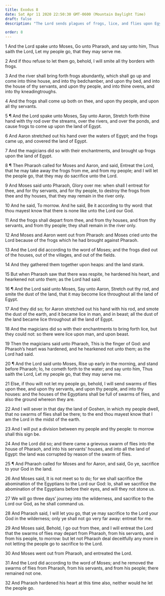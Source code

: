 ```yaml
---
title: Exodus 8
date: Sat Apr 11 2020 22:50:30 GMT-0600 (Mountain Daylight Time)
draft: false
description: "The Lord sends plagues of frogs, lice, and flies upon Egypt—Pharaoh hardens his heart."

order: 8
---
```

    
1 And the Lord spake unto Moses, Go unto Pharaoh, and say unto him, Thus saith the Lord, Let my people go, that they may serve me.

2 And if thou refuse to let them go, behold, I will smite all thy borders with frogs.

3 And the river shall bring forth frogs abundantly, which shall go up and come into thine house, and into thy bedchamber, and upon thy bed, and into the house of thy servants, and upon thy people, and into thine ovens, and into thy kneadingtroughs.

4 And the frogs shall come up both on thee, and upon thy people, and upon all thy servants.

5 ¶ And the Lord spake unto Moses, Say unto Aaron, Stretch forth thine hand with thy rod over the streams, over the rivers, and over the ponds, and cause frogs to come up upon the land of Egypt.

6 And Aaron stretched out his hand over the waters of Egypt; and the frogs came up, and covered the land of Egypt.

7 And the magicians did so with their enchantments, and brought up frogs upon the land of Egypt.

8 ¶ Then Pharaoh called for Moses and Aaron, and said, Entreat the Lord, that he may take away the frogs from me, and from my people; and I will let the people go, that they may do sacrifice unto the Lord.

9 And Moses said unto Pharaoh, Glory over me: when shall I entreat for thee, and for thy servants, and for thy people, to destroy the frogs from thee and thy houses, that they may remain in the river only.

10 And he said, To morrow. And he said, Be it according to thy word: that thou mayest know that there is none like unto the Lord our God.

11 And the frogs shall depart from thee, and from thy houses, and from thy servants, and from thy people; they shall remain in the river only.

12 And Moses and Aaron went out from Pharaoh: and Moses cried unto the Lord because of the frogs which he had brought against Pharaoh.

13 And the Lord did according to the word of Moses; and the frogs died out of the houses, out of the villages, and out of the fields.

14 And they gathered them together upon heaps: and the land stank.

15 But when Pharaoh saw that there was respite, he hardened his heart, and hearkened not unto them; as the Lord had said.

16 ¶ And the Lord said unto Moses, Say unto Aaron, Stretch out thy rod, and smite the dust of the land, that it may become lice throughout all the land of Egypt.

17 And they did so; for Aaron stretched out his hand with his rod, and smote the dust of the earth, and it became lice in man, and in beast; all the dust of the land became lice throughout all the land of Egypt.

18 And the magicians did so with their enchantments to bring forth lice, but they could not: so there were lice upon man, and upon beast.

19 Then the magicians said unto Pharaoh, This is the finger of God: and Pharaoh’s heart was hardened, and he hearkened not unto them; as the Lord had said.

20 ¶ And the Lord said unto Moses, Rise up early in the morning, and stand before Pharaoh; lo, he cometh forth to the water; and say unto him, Thus saith the Lord, Let my people go, that they may serve me.

21 Else, if thou wilt not let my people go, behold, I will send swarms of flies upon thee, and upon thy servants, and upon thy people, and into thy houses: and the houses of the Egyptians shall be full of swarms of flies, and also the ground whereon they are.

22 And I will sever in that day the land of Goshen, in which my people dwell, that no swarms of flies shall be there; to the end thou mayest know that I am the Lord in the midst of the earth.

23 And I will put a division between my people and thy people: to morrow shall this sign be.

24 And the Lord did so; and there came a grievous swarm of flies into the house of Pharaoh, and into his servants’ houses, and into all the land of Egypt: the land was corrupted by reason of the swarm of flies.

25 ¶ And Pharaoh called for Moses and for Aaron, and said, Go ye, sacrifice to your God in the land.

26 And Moses said, It is not meet so to do; for we shall sacrifice the abomination of the Egyptians to the Lord our God: lo, shall we sacrifice the abomination of the Egyptians before their eyes, and will they not stone us.

27 We will go three days’ journey into the wilderness, and sacrifice to the Lord our God, as he shall command us.

28 And Pharaoh said, I will let you go, that ye may sacrifice to the Lord your God in the wilderness; only ye shall not go very far away: entreat for me.

29 And Moses said, Behold, I go out from thee, and I will entreat the Lord that the swarms of flies may depart from Pharaoh, from his servants, and from his people, to morrow: but let not Pharaoh deal deceitfully any more in not letting the people go to sacrifice to the Lord.

30 And Moses went out from Pharaoh, and entreated the Lord.

31 And the Lord did according to the word of Moses; and he removed the swarms of flies from Pharaoh, from his servants, and from his people; there remained not one.

32 And Pharaoh hardened his heart at this time also, neither would he let the people go.
